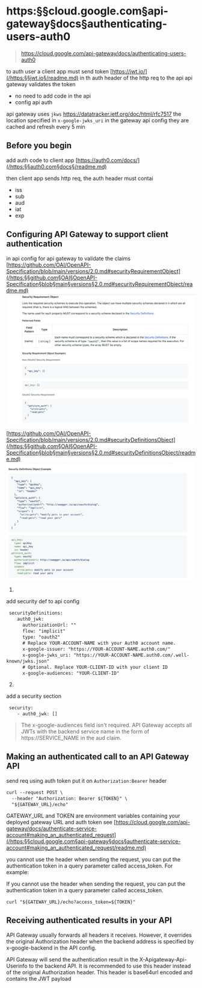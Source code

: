 # https:§§cloud.google.com§api-gateway§docs§authenticating-users-auth0
> https://cloud.google.com/api-gateway/docs/authenticating-users-auth0

to auth user a client app must send token 
[https://jwt.io/](/https:§§jwt.io§/readme.md)
in th auth header of the http req to the api
api gateway validates the token
- no need to add code in the api 
- config api auth

api gateway uses `jkws` https://datatracker.ietf.org/doc/html/rfc7517
the location specified in `x-google-jwks_uri` in the gateway api config
they are cached and refresh every 5 min 

## Before you begin

add auth code to client app 
[https://auth0.com/docs/](/https:§§auth0.com§docs§/readme.md)

then client app sends http req, the auth header must contai
- iss
- sub
- aud
- iat
- exp

## Configuring API Gateway to support client authentication

in api config for api gateway to validate the claims
[https://github.com/OAI/OpenAPI-Specification/blob/main/versions/2.0.md#securityRequirementObject](/https:§§github.com§OAI§OpenAPI-Specification§blob§main§versions§2.0.md#securityRequirementObject/readme.md)
![](2021-07-17-19-40-27.png)

[https://github.com/OAI/OpenAPI-Specification/blob/main/versions/2.0.md#securityDefinitionsObject](/https:§§github.com§OAI§OpenAPI-Specification§blob§main§versions§2.0.md#securityDefinitionsObject/readme.md)
![](2021-07-17-19-37-49.png)

1.
add security def to  api config
```
 securityDefinitions:
    auth0_jwk:
      authorizationUrl: ""
      flow: "implicit"
      type: "oauth2"
      # Replace YOUR-ACCOUNT-NAME with your Auth0 account name.
      x-google-issuer: "https://YOUR-ACCOUNT-NAME.auth0.com/"
      x-google-jwks_uri: "https://YOUR-ACCOUNT-NAME.auth0.com/.well-known/jwks.json"
      # Optional. Replace YOUR-CLIENT-ID with your client ID
      x-google-audiences: "YOUR-CLIENT-ID"
```
2.
add a security section 
```
 security:
    - auth0_jwk: []
```

> The x-google-audiences field isn't required. API Gateway accepts all JWTs with the backend service name in the form of https://SERVICE_NAME in the aud claim.

## Making an authenticated call to an API Gateway API

send req using auth token put it on `Authorization:Bearer` header 

```
curl --request POST \
  --header "Authorization: Bearer ${TOKEN}" \
  "${GATEWAY_URL}/echo"
```
GATEWAY_URL and TOKEN are environment variables containing your deployed gateway URL and auth token
see
[https://cloud.google.com/api-gateway/docs/authenticate-service-account#making_an_authenticated_request](/https:§§cloud.google.com§api-gateway§docs§authenticate-service-account#making_an_authenticated_request/readme.md)

you cannot use the header when sending the request, you can put the authentication token in a query parameter called access_token. For example:

If you cannot use the header when sending the request, you can put the authentication token in a query parameter called access_token. 
```
curl "${GATEWAY_URL}/echo?access_token=${TOKEN}"
```

## Receiving authenticated results in your API

API Gateway usually forwards all headers it receives. However, it overrides the original Authorization header when the backend address is specified by x-google-backend in the API config.

API Gateway will send the authentication result in the X-Apigateway-Api-Userinfo to the backend API. It is recommended to use this header instead of the original Authorization header. This header is base64url encoded and contains the JWT payload

